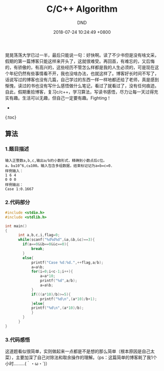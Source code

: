﻿---
layout: post
title:  "C/C++ Algorithm"
date:   2018-07-24 10:24:49 +0800
categories: C-program-language
tags: C-program-language
img: http://or4d8nhvk.bkt.clouddn.com/18-7-24/11352791.jpg
author: DND
---

晃晃荡荡大学已过一半，最后只能说一句：好快啊。读了不少书但是没有啥文采，假期的第一篇博客只能这样来开头了，这就很难受。再回首，有难忘的，又后悔的，有骄傲的，有高兴的，这些经历不管怎么样都是我的人生必须的，可是现在这个年纪仍然有些事情看不开，我也没啥办法，也就这样了。博客好长时间不写了，话说写过的博客也没有几篇，自己学过的东西一样一样地都还给了老师，真是感到惭愧，读过的书也没有写什么感悟做什么笔记，看过了就看过了，没有任何痕迹。自此，假期重拾博客，复习c/c++，学习算法，写读书感悟，尽力让每一天过得充实有趣。生活可以无趣，但自己一定要有趣。Fighting！

* 
{:toc}

## 算法

### 1.题目描述
```
输入正整数a,b,c,输出a/b的小数形式，精确到小数点后c位。
a，b≤10^6,c≤100。输入包含多组数据，结束标记记为a=b=c=0.
样例输入：
1 6 4
0 0 0
样例输出：
Case 1:0.1667
```

### 2.代码部分

```c++
#include <stdio.h>
#include <stdlib.h>

int main()
{
      int a,b,c,i,flag=0;
      while(scanf("%d%d%d",&a,&b,&c)==3){
        if(a==0&&b==0&&c==0){
            break;
        }
        else{
            printf("Case %d:%d.",++flag,a/b);
            a=a%b;
            for(i=0;i<c-1;i++){
                a=a*10;
                printf("%d",a/b);
                a=a%b;
            }
            if(((a*10)/b)>=5){
                printf("%d\n",(a*10)/b+1);
            }else{
            printf("%d\n",(a*10)/b);
            }
        }
      }
}
```
### 3.代码感悟
这道题看似很简单，实则做起来一点都是不是想的那么简单（根本原因是自己太菜），主要加深了自己对除法和取余操作的理解。（ps：这篇简单的博客耗了我1个小时.........(｀・ω・´)）
